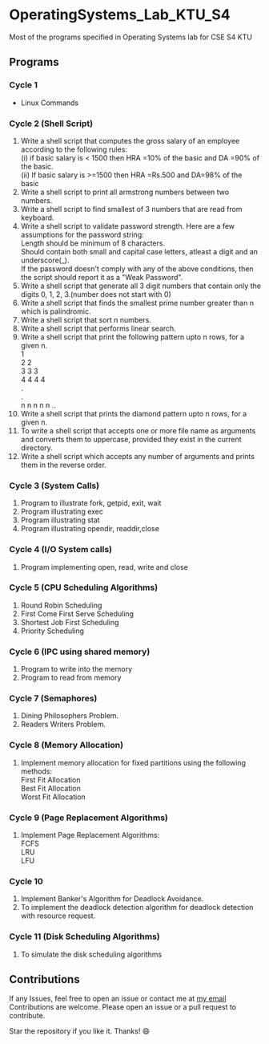# OperatingSystems_Lab_KTU_S4
 Most of the programs specified in Operating Systems lab for CSE S4 KTU

## Programs
### Cycle 1
- Linux Commands

### Cycle 2 (Shell Script)
1. Write a shell script that computes the gross salary of an employee according to the following rules:<br />   (i) if basic salary is < 1500 then HRA =10% of the basic and DA =90% of the basic.<br />   (ii) If basic salary is >=1500 then HRA =Rs.500 and DA=98% of the basic
2. Write a shell script to print all armstrong numbers between two numbers.
3. Write a shell script to find smallest of 3 numbers that are read from keyboard.
4. Write a shell script to validate password strength. Here are a few assumptions for the password string:<br />   Length should be minimum of 8 characters.<br />   Should contain both small and capital case letters, atleast a digit and an underscore(_).<br />   If the password doesn't comply with any of the above conditions, then the script should report it as a "Weak Password".
5. Write a shell script that generate all 3 digit numbers that contain only the digits 0, 1, 2, 3.(number does not start with 0)
6. Write a shell script that finds the smallest prime number greater than n which is palindromic.
7. Write a shell script that sort n numbers.
8. Write a shell script that performs linear search.
9. Write a shell script that print the following pattern upto n rows, for a given n.<br />
1<br />
2 2<br />
3 3 3<br />
4 4 4 4<br />
.<br />
.<br />
n n n n n ..<br />
10. Write a shell script that prints the diamond pattern upto n rows, for a given n.
11. To write a shell script that accepts one or more file name as arguments and converts them to uppercase, provided they exist in the current directory.
12. Write a shell script which accepts any number of arguments and prints them in the reverse order.

### Cycle 3 (System Calls)
1. Program to illustrate fork, getpid, exit, wait
2. Program illustrating exec
3. Program illustrating stat
4. Program illustrating opendir, readdir,close

### Cycle 4 (I/O System calls)
1. Program implementing open, read, write and close

### Cycle 5 (CPU Scheduling Algorithms)
1. Round Robin Scheduling
2. First Come First Serve Scheduling
3. Shortest Job First Scheduling
4. Priority Scheduling

### Cycle 6 (IPC using shared memory)
1. Program to write into the memory
2. Program to read from memory

### Cycle 7 (Semaphores)
1. Dining Philosophers Problem.
2. Readers Writers Problem.

### Cycle 8 (Memory Allocation)
1. Implement memory allocation for fixed partitions using the following methods:<br />   First Fit Allocation<br />   Best Fit Allocation<br />   Worst Fit Allocation

### Cycle 9 (Page Replacement Algorithms)
1. Implement Page Replacement Algorithms:<br />   FCFS<br />   LRU<br />   LFU

### Cycle 10
1. Implement Banker's Algorithm for Deadlock Avoidance.
2. To implement the deadlock detection algorithm for deadlock detection with resource request.

### Cycle 11 (Disk Scheduling Algorithms)
1. To simulate the disk scheduling algorithms

## Contributions
If any Issues, feel free to open an issue or contact me at [my email](mailto:ashiqar2002@gmail.com)
<br />Contributions are welcome. Please open an issue or a pull request to contribute.

Star the repository if you like it. Thanks! :smile:
